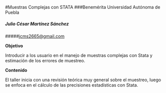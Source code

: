 #Muestras Complejas con STATA
###Benemérita Universidad Autónoma de Puebla
##### Julio César Martínez Sánchez 
#####jcms2665@gmail.com


**Objetivo**

Introducir a los usuario en el manejo de muestras complejas con Stata y estimación de los errores de muestreo.

**Contenido**

El taller inicia con una revisión teórica muy general sobre el muestreo, luego se enfoca en el cálculo de las precisiones estadísticas con Stata.



